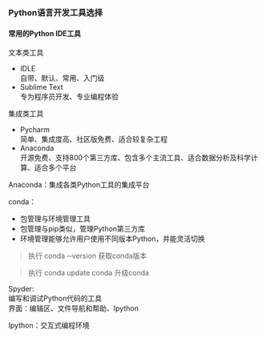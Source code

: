 ### Python语言开发工具选择

#### 常用的Python IDE工具
    
文本类工具
- IDLE  
    自带、默认、常用、入门级
- Sublime Text  
    专为程序员开发、专业编程体验
    
集成类工具
- Pycharm  
    简单、集成度高、社区版免费、适合较复杂工程
- Anaconda  
    开源免费、支持800个第三方库、包含多个主流工具、适合数据分析及科学计算、适合多个平台
    
Anaconda：集成各类Python工具的集成平台  

conda：  
- 包管理与环境管理工具
- 包管理与pip类似，管理Python第三方库
- 环境管理能够允许用户使用不同版本Python，并能灵活切换  

> 执行 conda ‐‐version 获取conda版本

> 执行 conda update conda 升级conda 

Spyder:  
编写和调试Python代码的工具  
界面：编辑区、文件导航和帮助、Ipython

Ipython：交互式编程环境

    
    
    

    
    